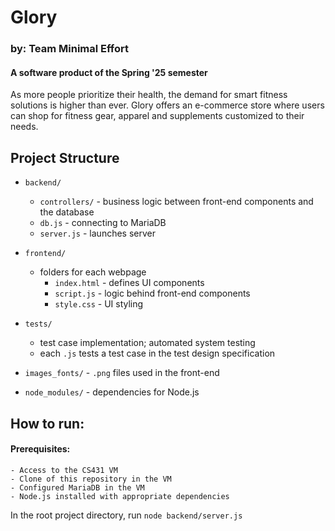 # Glory

### by: Team Minimal Effort

#### A software product of the Spring '25 semester

As more people prioritize their health, the demand for smart fitness solutions is higher than ever. 
Glory offers an e-commerce store where users can shop for fitness gear, apparel and supplements customized to their needs.

## Project Structure

- `backend/`
    - `controllers/`    - business logic between front-end components and the database
    - `db.js`           - connecting to MariaDB
    - `server.js`       - launches server

- `frontend/`
    - folders for each webpage
        - `index.html`  - defines UI components
        - `script.js`   - logic behind front-end components
        - `style.css`   - UI styling

- `tests/`
    - test case implementation; automated system testing
    - each `.js` tests a test case in the test design specification
    
- `images_fonts/`
        - `.png` files used in the front-end

- `node_modules/`
        - dependencies for Node.js


## How to run:

#### Prerequisites: 

    - Access to the CS431 VM
    - Clone of this repository in the VM
    - Configured MariaDB in the VM
    - Node.js installed with appropriate dependencies

In the root project directory, run `node backend/server.js`

